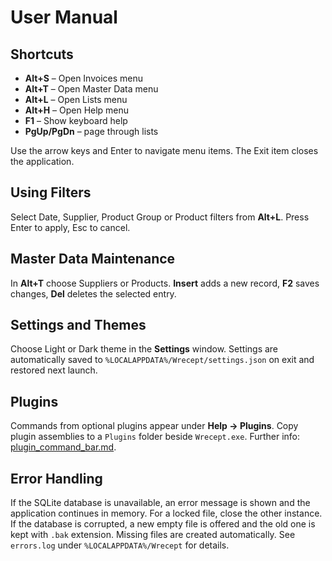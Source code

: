 # User Manual

## Shortcuts
- **Alt+S** – Open Invoices menu
- **Alt+T** – Open Master Data menu
- **Alt+L** – Open Lists menu
- **Alt+H** – Open Help menu
- **F1** – Show keyboard help
- **PgUp/PgDn** – page through lists

Use the arrow keys and Enter to navigate menu items. The Exit item closes the application.

## Using Filters
Select Date, Supplier, Product Group or Product filters from **Alt+L**. Press Enter to apply, Esc to cancel.

## Master Data Maintenance
In **Alt+T** choose Suppliers or Products. **Insert** adds a new record, **F2** saves changes, **Del** deletes the selected entry.

## Settings and Themes
Choose Light or Dark theme in the **Settings** window. Settings are automatically saved to `%LOCALAPPDATA%/Wrecept/settings.json` on exit and restored next launch.

## Plugins
Commands from optional plugins appear under **Help → Plugins**. Copy plugin assemblies to a `Plugins` folder beside `Wrecept.exe`. Further info: [plugin_command_bar.md](plugin_command_bar.md).

## Error Handling
If the SQLite database is unavailable, an error message is shown and the application continues in memory. For a locked file, close the other instance. If the database is corrupted, a new empty file is offered and the old one is kept with `.bak` extension. Missing files are created automatically. See `errors.log` under `%LOCALAPPDATA%/Wrecept` for details.
